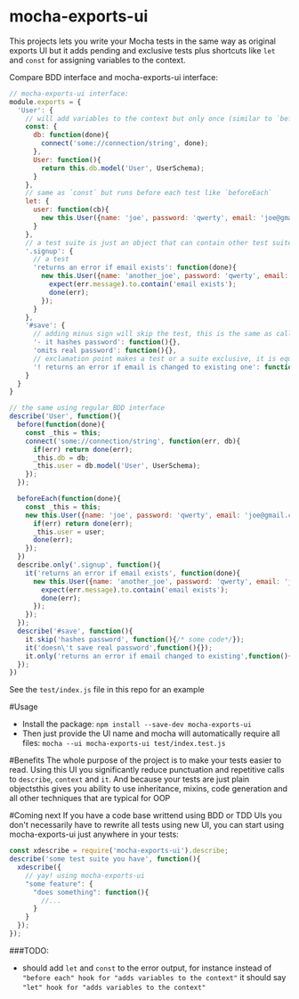 mocha-exports-ui
=====================

This projects lets you write your Mocha tests in the same way as original exports UI but it adds pending and exclusive tests plus shortcuts like `let` and `const` for assigning variables to the context.

Compare BDD interface and mocha-exports-ui interface:

```javascript
// mocha-exports-ui interface:
module.exports = {
  'User': {
    // will add variables to the context but only once (similar to `beforeAll`)
    const: {
      db: function(done){
        connect('some://connection/string', done);
      },
      User: function(){
        return this.db.model('User', UserSchema);
      }
    },
    // same as `const` but runs before each test like `beforeEach`
    let: {
      user: function(cb){
        new this.User({name: 'joe', password: 'qwerty', email: 'joe@gmail.com'}).save(done);
      }
    },
    // a test suite is just an object that can contain other test suites and tests
    '.signup': {
      // a test
      'returns an error if email exists': function(done){
        new this.User({name: 'another_joe', password: 'qwerty', email: 'joe@gmail.com'}).save(function(err){
          expect(err.message).to.contain('email exists');
          done(err);  
        });
      }
    },
    '#save': {
      // adding minus sign will skip the test, this is the same as calling `it.skip`
      '- it hashes password': function(){},
      'omits real password': function(){},
      // exclamation point makes a test or a suite exclusive, it is equivalent to  `it.only` or `describe.only`
      '! returns an error if email is changed to existing one': function(){}
    }
  }
}

// the same using regular BDD interface
describe('User', function(){
  before(function(done){
    const _this = this;
    connect('some://connection/string', function(err, db){
      if(err) return done(err);
      _this.db = db;
      _this.user = db.model('User', UserSchema);
    });  
  });  

  beforeEach(function(done){
    const _this = this;
    new this.User({name: 'joe', password: 'qwerty', email: 'joe@gmail.com'}).save(function(err, user){
      if(err) return done(err);
      _this.user = user;
      done(err);  
    });
  })
  describe.only('.signup', function(){
    it('returns an error if email exists', function(done){
      new this.User({name: 'another_joe', password: 'qwerty', email: 'joe@gmail.com'}).save(function(err){
        expect(err.message).to.contain('email exists');
        done(err);  
      });
    });
  });
  describe('#save', function(){
    it.skip('hashes password', function(){/* some code*/});
    it('doesn\'t save real password',function(){});
    it.only('returns an error if email changed to existing',function(){})
  });
})
```

See the `test/index.js` file in this repo for an example

#Usage

- Install the package: `npm install --save-dev mocha-exports-ui`
- Then just provide the UI name and mocha will automatically require all files:
`mocha --ui mocha-exports-ui test/index.test.js `

#Benefits
The whole purpose of the project is to make your tests easier to read. Using this UI you significantly reduce punctuation and repetitive calls to `describe`, `context` and `it`. And because your tests are just plain objectsthis gives you ability to use inheritance, mixins, code  generation and all other techniques that are typical for OOP

#Coming next
If you have a code base writtend using BDD or TDD UIs you don't necessarily have to rewrite all tests using new UI, you can start using mocha-exports-ui just anywhere in your tests:

```javascript
const xdescribe = require('mocha-exports-ui').describe;
describe('some test suite you have', function(){
  xdescribe({
    // yay! using mocha-exports-ui 
    "some feature": {
      "does something": function(){
        //...
      } 
    }
  });
});
```

###TODO: 
  - should add `let` and `const` to the error output, for instance instead of `"before each" hook for "adds variables to the context"` it should say `"let" hook for "adds variables to the context"`